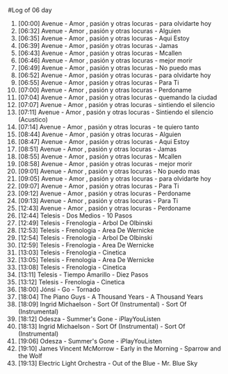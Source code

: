 #Log of 06 day

1. [00:00] Avenue - Amor , pasión y otras locuras - para olvidarte hoy
1. [06:32] Avenue - Amor , pasión y otras locuras - Alguien
1. [06:35] Avenue - Amor , pasión y otras locuras - Aqui Estoy
1. [06:39] Avenue - Amor , pasión y otras locuras - Jamas
1. [06:43] Avenue - Amor , pasión y otras locuras - Mcallen
1. [06:46] Avenue - Amor , pasión y otras locuras - mejor morir
1. [06:49] Avenue - Amor , pasión y otras locuras - No puedo mas
1. [06:52] Avenue - Amor , pasión y otras locuras - para olvidarte hoy
1. [06:55] Avenue - Amor , pasión y otras locuras - Para Ti
1. [07:00] Avenue - Amor , pasión y otras locuras - Perdoname
1. [07:04] Avenue - Amor , pasión y otras locuras - quemando la ciudad
1. [07:07] Avenue - Amor , pasión y otras locuras - sintiendo el silencio
1. [07:11] Avenue - Amor , pasión y otras locuras - Sintiendo el silencio (Acustico)
1. [07:14] Avenue - Amor , pasión y otras locuras - te quiero tanto
1. [08:44] Avenue - Amor , pasión y otras locuras - Alguien
1. [08:47] Avenue - Amor , pasión y otras locuras - Aqui Estoy
1. [08:51] Avenue - Amor , pasión y otras locuras - Jamas
1. [08:55] Avenue - Amor , pasión y otras locuras - Mcallen
1. [08:58] Avenue - Amor , pasión y otras locuras - mejor morir
1. [09:01] Avenue - Amor , pasión y otras locuras - No puedo mas
1. [09:05] Avenue - Amor , pasión y otras locuras - para olvidarte hoy
1. [09:07] Avenue - Amor , pasión y otras locuras - Para Ti
1. [09:12] Avenue - Amor , pasión y otras locuras - Perdoname
1. [09:13] Avenue - Amor , pasión y otras locuras - Para Ti
1. [12:43] Avenue - Amor , pasión y otras locuras - Perdoname
1. [12:44] Telesis - Dos Medios - 10 Pasos
1. [12:49] Telesis - Frenologia - Arbol De Olbinski
1. [12:53] Telesis - Frenologia - Area De Wernicke
1. [12:54] Telesis - Frenologia - Arbol De Olbinski
1. [12:59] Telesis - Frenologia - Area De Wernicke
1. [13:03] Telesis - Frenologia - Cinetica
1. [13:05] Telesis - Frenologia - Area De Wernicke
1. [13:08] Telesis - Frenologia - Cinetica
1. [13:11] Telesis - Tiempo Amarillo - Diez Pasos
1. [13:12] Telesis - Frenologia - Cinetica
1. [18:00] Jónsi - Go - Tornado
1. [18:04] The Piano Guys - A Thousand Years - A Thousand Years
1. [18:09] Ingrid Michaelson - Sort Of (Instrumental) - Sort Of (Instrumental)
1. [18:12] Odesza - Summer's Gone - iPlayYouListen
1. [18:13] Ingrid Michaelson - Sort Of (Instrumental) - Sort Of (Instrumental)
1. [19:06] Odesza - Summer's Gone - iPlayYouListen
1. [19:10] James Vincent McMorrow - Early in the Morning - Sparrow and the Wolf
1. [19:13] Electric Light Orchestra - Out of the Blue - Mr. Blue Sky
